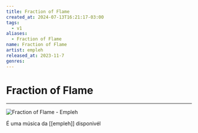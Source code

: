 ```yaml
---
title: Fraction of Flame
created_at: 2024-07-13T16:21:17-03:00
tags:
  - v1
aliases:
  - Fraction of Flame
name: Fraction of Flame
artist: empleh
released_at: 2023-11-7
genres:
---
```

# Fraction of Flame
---
![Fraction of Flame - Empleh](https://www.youtube.com/watch?v=9g-FbdDevx8)

É uma música da [[empleh]] disponivél